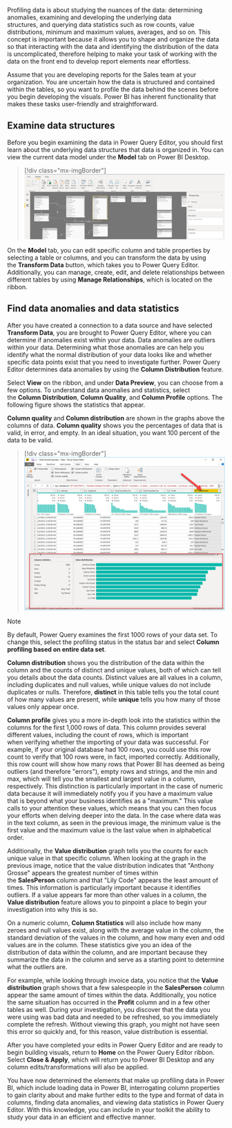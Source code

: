 Profiling data is about studying the nuances of the data: determining
anomalies, examining and developing the underlying data
structures, and querying data statistics such as row counts, value
distributions, minimum and maximum values, averages, and so on. This
concept is important because it allows you to shape and organize the
data so that interacting with the data and identifying the distribution
of the data is uncomplicated, therefore helping to make your task of
working with the data on the front end to develop report elements near
effortless.

Assume that you are developing reports for the Sales team at your
organization. You are uncertain how the data is structured and contained
within the tables, so you want to profile the data behind the
scenes before you begin developing the visuals. Power BI has inherent
functionality that makes these tasks user-friendly and straightforward.

## Examine data structures

Before you begin examining the data in Power Query Editor, you should
first learn about the underlying data structures that data is organized
in. You can view the current data model under the **Model** tab on Power
BI Desktop.

> [!div class="mx-imgBorder"]
> [![example data structure and ribbon bar](../media/06-data-model-ribbon-ss.png)](../media/06-data-model-ribbon-ss.png#lightbox)

On the **Model** tab, you can edit specific column and table properties
by selecting a table or columns, and you can transform the data by using
the **Transform Data** button, which takes you to Power Query Editor.
Additionally, you can manage, create, edit, and delete relationships
between different tables by using **Manage Relationships**, which
is located on the ribbon. 

## Find data anomalies and data statistics 

After you have created a connection to a data source and have selected
**Transform Data**, you are brought to Power Query Editor, where you can
determine if anomalies exist within your data. Data anomalies are
outliers within your data. Determining what those anomalies are can help
you identify what the normal distribution of your data looks like and
whether specific data points exist that you need to investigate
further. Power Query Editor determines data anomalies by using
the **Column Distribution** feature.

Select **View** on the ribbon, and under **Data Preview**, you can
choose from a few options. To understand data anomalies and statistics,
select the **Column Distribution**, **Column Quality**, and **Column
Profile** options. The following figure shows the statistics that
appear.

**Column quality** and **Column distribution** are shown in the graphs
above the columns of data. **Column quality** shows you the percentages
of data that is valid, in error, and empty. In an ideal situation, you
want 100 percent of the data to be valid. 

> [!div class="mx-imgBorder"]
> [![anomalies and data statistics for a column of data](../media/06-column-statistics-ssm.png)](../media/06-column-statistics-ssm.png#lightbox)

> [!NOTE] 
> By default, Power Query examines the first 1000 rows of your data set. To change this, select the profiling status in the status bar and select **Column profiling based on entire data set**. 

**Column distribution** shows you the distribution of the data within
the column and the counts of distinct and unique values, both of which
can tell you details about the data counts. Distinct
values are all values in a column, including duplicates and null values,
while unique values do not include duplicates or
nulls. Therefore, **distinct** in this table tells you the total count
of how many values are present, while **unique** tells you how many of
those values only appear once.

**Column profile** gives you a more in-depth look into the statistics
within the columns for the first 1,000 rows of data. This column provides several different values,
including the count of rows, which is important when verifying whether
the importing of your data was successful. For example, if your original
database had 100 rows, you could use this row count to verify that 100
rows were, in fact, imported correctly. Additionally, this row count
will show how many rows that Power BI has deemed as being outliers (and
therefore "errors"), empty rows and strings, and the min and max, which
will tell you the smallest and largest value in a column, respectively.
This distinction is particularly important in the case of numeric data
because it will immediately notify you if you have a maximum value that
is beyond what your business identifies as a "maximum." This value calls
to your attention these values, which means that you can then focus your
efforts when delving deeper into the data. In the case where data was in
the text column, as seen in the previous image, the minimum value is the
first value and the maximum value is the last value when in alphabetical
order.

Additionally, the **Value distribution** graph tells you the counts for each unique value in that specific column. When looking at the graph in the previous image, notice that the value distribution indicates that "Anthony Grosse" appears the greatest number of times within the **SalesPerson** column and that "Lily Code" appears the least amount of times. This information is particularly important because it identifies outliers. If a value appears far more than other values in a column, the **Value distribution** feature allows you to pinpoint a place to begin your investigation into why this is so.

On a numeric column, **Column Statistics** will also include how many
zeroes and null values exist, along with the average value in the
column, the standard deviation of the values in the column, and how many
even and odd values are in the column. These statistics give you an idea
of the distribution of data within the column, and are important because
they summarize the data in the column and serve as a starting point to
determine what the outliers are.

For example, while looking through invoice data, you notice that
the **Value distribution** graph shows that a few salespeople in
the **SalesPerson** column appear the same amount of times within the
data. Additionally, you notice the same situation has occurred in
the **Profit** column and in a few other tables as well. During your
investigation, you discover that the data you were using was bad data
and needed to be refreshed, so you immediately complete the refresh.
Without viewing this graph, you might not have seen this error so
quickly and, for this reason, value distribution is essential. 

After you have completed your edits in Power Query Editor and are ready
to begin building visuals, return to **Home** on the Power Query Editor
ribbon. Select **Close & Apply**, which will return you to Power BI
Desktop and any column edits/transformations will also be applied.

You have now determined the elements that make up profiling data in
Power BI, which include loading data in Power BI, interrogating column
properties to gain clarity about and make further edits to the type and
format of data in columns, finding data anomalies, and viewing data
statistics in Power Query Editor. With this knowledge, you can include
in your toolkit the ability to study your data in an efficient and
effective manner. 
